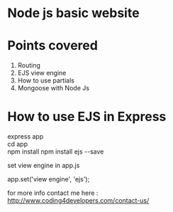 # Node js basic website

# Points covered
1) Routing
2) EJS view engine
3) How to use partials
4) Mongoose with Node Js 


# How to use EJS in Express

express app  
cd app  
npm install
npm install ejs --save


set view engine in app.js

app.set('view engine', 'ejs');



for more info contact me here : http://www.coding4developers.com/contact-us/